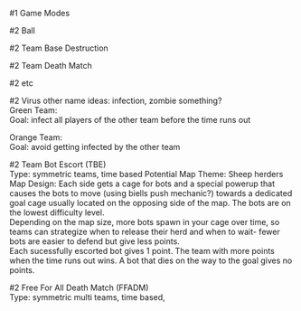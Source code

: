 #1 Game Modes

#2 Ball

#2 Team Base Destruction

#2 Team Death Match

#2 etc

#2 Virus
other name ideas: infection, zombie something?  
Green Team:  
Goal: infect all players of the other team before the time runs out  

Orange Team:  
Goal: avoid getting infected by the other team  

#2 Team Bot Escort (TBE)  
Type: symmetric teams, time based
Potential Map Theme: Sheep herders  
Map Design: Each side gets a cage for bots and a special powerup that causes the bots to move (using biells push mechanic?) towards a dedicated goal cage usually located on the opposing side of the map. The bots are on the lowest difficulty level.  
Depending on the map size, more bots spawn in your cage over time, so teams can strategize when to release their herd and when to wait- fewer bots are easier to defend but give less points.  
Each sucessfully escorted bot gives 1 point. The team with more points when the time runs out wins. A bot that dies on the way to the goal gives no points.  

#2 Free For All Death Match (FFADM)  
Type: symmetric multi teams, time based,

